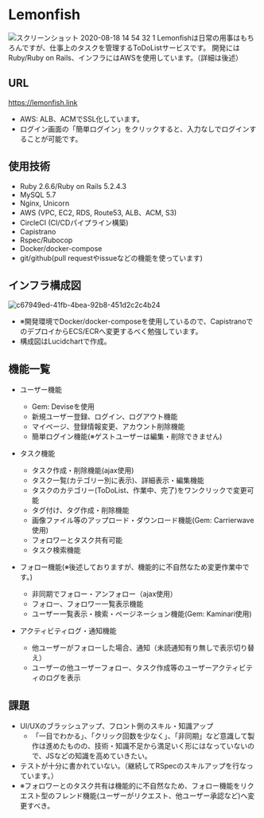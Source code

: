 # Lemonfish

![スクリーンショット 2020-08-18 14 54 32 1](https://user-images.githubusercontent.com/61115238/90475690-e730c880-e162-11ea-9196-d90ded70e0e4.png)
Lemonfishは日常の用事はもちろんですが、仕事上のタスクを管理するToDoListサービスです。
開発にはRuby/Ruby on Rails、インフラにはAWSを使用しています。（詳細は後述）


## URL
https://lemonfish.link

- AWS: ALB、ACMでSSL化しています。
- ログイン画面の「簡単ログイン」をクリックすると、入力なしでログインすることが可能です。


## 使用技術
- Ruby 2.6.6/Ruby on Rails 5.2.4.3
- MySQL 5.7
- Nginx, Unicorn
- AWS (VPC, EC2, RDS, Route53, ALB、ACM, S3)
- CircleCI (CI/CDパイプライン構築)
- Capistrano
- Rspec/Rubocop
- Docker/docker-compose
- git/github(pull requestやissueなどの機能を使っています)


## インフラ構成図

![c67949ed-41fb-4bea-92b8-451d2c2c4b24](https://user-images.githubusercontent.com/61115238/90270115-a9971b80-de94-11ea-9942-c4660275e041.png)
- ※開発環境でDocker/docker-composeを使用しているので、CapistranoでのデプロイからECS/ECRへ変更するべく勉強しています。
- 構成図はLucidchartで作成。


## 機能一覧

- ユーザー機能
  - Gem: Deviseを使用
  - 新規ユーザー登録、ログイン、ログアウト機能
  - マイページ、登録情報変更、アカウント削除機能
  - 簡単ログイン機能(※ゲストユーザーは編集・削除できません)

- タスク機能
  - タスク作成・削除機能(ajax使用)
  - タスク一覧(カテゴリー別に表示)、詳細表示・編集機能
  - タスクのカテゴリー(ToDoList、作業中、完了)をワンクリックで変更可能
  - タグ付け、タグ作成・削除機能
  - 画像ファイル等のアップロード・ダウンロード機能(Gem: Carrierwave使用)
  - フォロワーとタスク共有可能
  - タスク検索機能

- フォロー機能(※後述しておりますが、機能的に不自然なため変更作業中です。)
  - 非同期でフォロー・アンフォロー（ajax使用）
  - フォロー、フォロワー一覧表示機能
  - ユーザー一覧表示・検索・ページネーション機能(Gem: Kaminari使用)

- アクティビティログ・通知機能
  - 他ユーザーがフォローした場合、通知（未読通知有り無しで表示切り替え）
  - ユーザーの他ユーザーフォロー、タスク作成等のユーザーアクティビティのログを表示　


## 課題
- UI/UXのブラッシュアップ、フロント側のスキル・知識アップ
  - 「一目でわかる」、「クリック回数を少なく」、「非同期」など意識して製作は進めたものの、技術・知識不足から満足いく形にはなっていないので、JSなどの知識を高めていきたい。
- テストが十分に書かれていない。（継続してRSpecのスキルアップを行なっています。）
- ※フォロワーとのタスク共有は機能的に不自然なため、フォロー機能をリクエスト型のフレンド機能(ユーザーがリクエスト、他ユーザー承認など)へ変更すべき。
